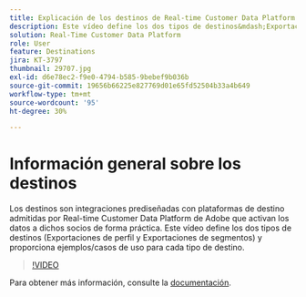 ```yaml
---
title: Explicación de los destinos de Real-time Customer Data Platform de Adobe (RTCDP)
description: Este vídeo define los dos tipos de destinos&mdash;Exportaciones de perfil y Exportaciones de segmentos&mdash;y proporciona ejemplos/casos de uso para cada tipo de destino.
solution: Real-Time Customer Data Platform
role: User
feature: Destinations
jira: KT-3797
thumbnail: 29707.jpg
exl-id: d6e78ec2-f9e0-4794-b585-9bebef9b036b
source-git-commit: 19656b66225e827769d01e65fd52504b33a4b649
workflow-type: tm+mt
source-wordcount: '95'
ht-degree: 30%

---
```


# Información general sobre los destinos

Los destinos son integraciones prediseñadas con plataformas de destino admitidas por Real-time Customer Data Platform de Adobe que activan los datos a dichos socios de forma práctica. Este vídeo define los dos tipos de destinos (Exportaciones de perfil y Exportaciones de segmentos) y proporciona ejemplos/casos de uso para cada tipo de destino.

>[!VIDEO](https://video.tv.adobe.com/v/29707?quality=12&learn=on)

Para obtener más información, consulte la [documentación](https://experienceleague.adobe.com/docs/experience-platform/rtcdp/destinations/destinations-overview.html).

